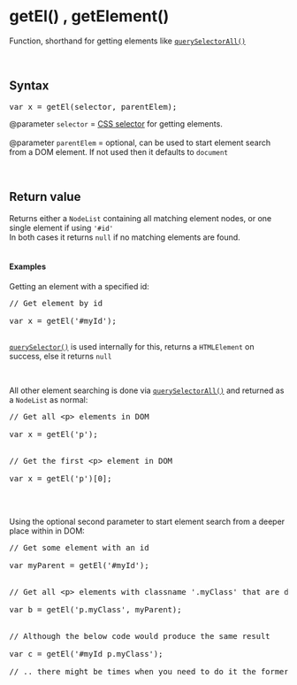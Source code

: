 # getEl() , getElement()
Function, shorthand for getting elements like <code><a href="https://developer.mozilla.org/en-US/docs/Web/API/Document/querySelectorAll">querySelectorAll()</a></code>

<br />

## Syntax
<pre>
var x = getEl(selector, parentElem);
</pre>

@parameter <code>selector</code> = <a href="https://developer.mozilla.org/en-US/docs/Web/CSS/CSS_Selectors">CSS selector</a> for getting elements.
<br /><br />
@parameter <code>parentElem</code> = optional, can be used to start element search from a DOM element. If not used then it defaults to <code>document</code>

<br />

## Return value
Returns either a <code>NodeList</code> containing all matching element nodes, or one single element if using <code>'#id'</code><br />
In both cases it returns <code>null</code> if no matching elements are found.<br /><br />

#### Examples
Getting an element with a specified id:<br />
<pre>
// Get element by id

var x = getEl('#myId');

</pre>
<code><a href="https://developer.mozilla.org/en-US/docs/Web/API/Document/querySelector">querySelector()</a></code> is used internally for this, returns a <code>HTMLElement</code> on success, else it returns <code>null</code>

<br />

All other element searching is done via <code><a href="https://developer.mozilla.org/en-US/docs/Web/API/Document/querySelectorAll">querySelectorAll()</a></code> and returned as a <code>NodeList</code> as normal:<br />
<pre>
// Get all &lt;p&gt; elements in DOM

var x = getEl('p');


// Get the first &lt;p&gt; element in DOM

var x = getEl('p')[0];

</pre>

<br />

Using the optional second parameter to start element search from a deeper place within in DOM:<br />
<pre>
// Get some element with an id

var myParent = getEl('#myId');


// Get all &lt;p&gt; elements with classname '.myClass' that are descendants of the parent element whose id is 'myId'

var b = getEl('p.myClass', myParent);


// Although the below code would produce the same result

var c = getEl('#myId p.myClass');

// .. there might be times when you need to do it the former way

</pre>






